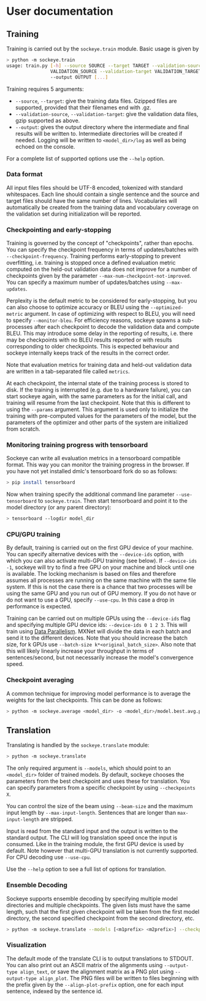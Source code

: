 # User documentation

## Training


Training is carried out by the `sockeye.train` module. Basic usage is given by

```bash
> python -m sockeye.train
usage: train.py [-h] --source SOURCE --target TARGET --validation-source
                VALIDATION_SOURCE --validation-target VALIDATION_TARGET
                --output OUTPUT [...]
```

Training requires 5 arguments:
* `--source`, `--target`: give the training data files. Gzipped files are supported, provided that their filenames end with .gz.
* `--validation-source`, `--validation-target`: give the validation data files, gzip supported as above.
* `--output`: gives the output directory where the intermediate and final results will be written to.
Intermediate directories will be created if needed.
Logging will be written to `<model_dir>/log` as well as being echoed on the console.

For a complete list of supported options use the `--help` option.

### Data format

All input files files should be UTF-8 encoded, tokenized with standard whitespaces.
Each line should contain a single sentence and the source and target files should have the same number of lines.
Vocabularies will automatically be created from the training data and vocabulary 
coverage on the validation set during initialization will be reported.

### Checkpointing and early-stopping

Training is governed by the concept of "checkpoints", rather than epochs. You
can specify the checkpoint frequency in terms of updates/batches with
`--checkpoint-frequency`.  Training performs early-stopping to prevent
overfitting, i.e. training is stopped once a defined evaluation metric computed
on the held-out validation data does not improve for a number of checkpoints
given by the parameter `--max-num-checkpoint-not-improved`.  You can specify a
maximum number of updates/batches using `--max-updates`.

Perplexity is the default metric to be considered for early-stopping, but you
can also choose to optimize accuracy or BLEU using the `--optimized-metric`
argument. In case of optimizing with respect to  BLEU, you will need to specify
`--monitor-bleu`. For efficiency reasons, sockeye spawns a sub-processes after each
checkpoint to decode the validation data and compute BLEU. This may introduce
some delay in the reporting of results, i.e. there may be checkpoints with no
BLEU results reported or with results corresponding to older checkpoints. This
is expected behaviour and sockeye internally keeps track of the results in the
correct order.

Note that evaluation metrics for training data and held-out validation data are
written in a tab-separated file called `metrics`.

At each checkpoint, the internal state of the training process is stored to
disk. If the training is interrupted (e.g. due to a hardware failure), you can
start sockeye again, with the same parameters as for the initial call, and
training will resume from the last checkpoint. Note that this is different to
using the `--params` argument. This argument is used only to initialize the
training with pre-computed values for the parameters of the model, but the
parameters of the optimizer and other parts of the system are initialized from
scratch.

### Monitoring training progress with tensorboard

Sockeye can write all evaluation metrics in a tensorboard compatible format.
This way you can monitor the training progress in the browser.
If you have not yet installed dmlc's tensorboard fork do so as follows:
```bash
> pip install tensorboard
```

Now when training specify the additional command line parameter `--use-tensorboard` to `sockeye.train`. 
Then start tensorboard and point it to the model directory (or any parent directory):
```bash
> tensorboard --logdir model_dir
```

### CPU/GPU training

By default, training is carried out on the first GPU device of your machine.
You can specify alternative devices with the `--device-ids` option, with
which you can also activate multi-GPU training (see below). If
`--device-ids -1`, sockeye will try to find a free GPU on your machine and block
until one is available. The locking mechanism is based on files and therefore assumes all processes are running
on the same machine with the same file system.
If this is not the case there is a chance that two processes will be using the same GPU and you run out of GPU memory.
If you do not have or do not want to use a GPU, specify `--use-cpu`.
In this case a drop in performance is expected.

Training can be carried out on multiple GPUs using the `--device-ids` flag and specifying multiple GPU device ids:
`--device-ids 0 1 2 3`.
This will train using [Data Parallelism](https://github.com/dmlc/mxnet/blob/master/docs/how_to/multi_devices.md).
MXNet will divide the data in each batch and send it to the different devices.
Note that you should increase the batch size, for k GPUs use ``--batch-size k*<original_batch_size>``.
Also note that this will likely linearly increase your throughput in terms of sentences/second, but not necessarily
increase the model's convergence speed.


### Checkpoint averaging

A common technique for improving model performance is to average the weights for the last checkpoints.
This can be done as follows:
```bash
> python -m sockeye.average <model_dir> -o <model_dir>/model.best.avg.params
```

## Translation

Translating is handled by the `sockeye.translate` module:
```bash
> python -m sockeye.translate
```

The only required argument is `--models`, which should point to an `<model_dir>`
folder of trained models.  By default, sockeye chooses the parameters from the
best checkpoint and uses these for translation.  You can specify parameters
from a specific checkpoint by using `--checkpoints X`.

You can control the size of the beam using `--beam-size` and the maximum input
length by `--max-input-length`.  Sentences that are longer than
`max-input-length` are stripped.

Input is read from the standard input and the output is written to the standard
output.  The CLI will log translation speed once the input is consumed. Like in
the training module, the first GPU device is used by default. Note however that
multi-GPU translation is not currently supported. For CPU decoding use
`--use-cpu`.

Use the `--help` option to see a full list of options for translation.

### Ensemble Decoding
Sockeye supports ensemble decoding by specifying multiple model directories and
multiple checkpoints. The given lists must have the same length, such that the
first given checkpoint will be taken from the first model directory, the second
specified checkpoint from the second directory, etc.
```bash
> python -m sockeye.translate --models [<m1prefix> <m2prefix>] --checkpoints [<cp1> <cp2>]
```

### Visualization
The default mode of the translate CLI is to output translations to STDOUT. You
can also print out an ASCII matrix of the alignments using `--output-type
align_text`, or save the alignment matrix as a PNG plot using `--output-type
align_plot`. The PNG files will be written to files beginning with the prefix
given by the `--align-plot-prefix` option, one for each input sentence, indexed
by the sentence id.
